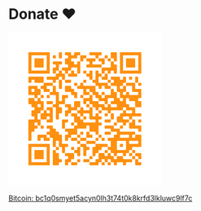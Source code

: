 # Donate ❤️

![ScreenShot](./images/donate-bitcoin.png)

<a id="bchS" href="https://bitcoin:bc1q0smyet5acyn0lh3t74t0k8krfd3lkluwc9lf7c" target="_blank"> Bitcoin: bc1q0smyet5acyn0lh3t74t0k8krfd3lkluwc9lf7c </a>
